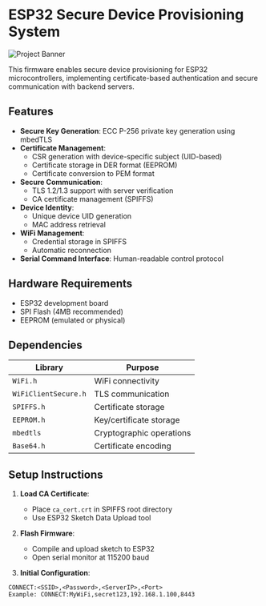 # ESP32 Secure Device Provisioning System

![Project Banner](https://via.placeholder.com/800x200?text=ESP32+Secure+Provisioning)

This firmware enables secure device provisioning for ESP32 microcontrollers, implementing certificate-based authentication and secure communication with backend servers.

## Features

- **Secure Key Generation**: ECC P-256 private key generation using mbedTLS
- **Certificate Management**: 
  - CSR generation with device-specific subject (UID-based)
  - Certificate storage in DER format (EEPROM)
  - Certificate conversion to PEM format
- **Secure Communication**:
  - TLS 1.2/1.3 support with server verification
  - CA certificate management (SPIFFS)
- **Device Identity**:
  - Unique device UID generation
  - MAC address retrieval
- **WiFi Management**: 
  - Credential storage in SPIFFS
  - Automatic reconnection
- **Serial Command Interface**: Human-readable control protocol

## Hardware Requirements

- ESP32 development board
- SPI Flash (4MB recommended)
- EEPROM (emulated or physical)

## Dependencies

| Library | Purpose |
|---------|---------|
| `WiFi.h` | WiFi connectivity |
| `WiFiClientSecure.h` | TLS communication |
| `SPIFFS.h` | Certificate storage |
| `EEPROM.h` | Key/certificate storage |
| `mbedtls` | Cryptographic operations |
| `Base64.h` | Certificate encoding |

## Setup Instructions

1. **Load CA Certificate**:
   - Place `ca_cert.crt` in SPIFFS root directory
   - Use ESP32 Sketch Data Upload tool

2. **Flash Firmware**:
   - Compile and upload sketch to ESP32
   - Open serial monitor at 115200 baud

3. **Initial Configuration**:
```plaintext
CONNECT:<SSID>,<Password>,<ServerIP>,<Port>
Example: CONNECT:MyWiFi,secret123,192.168.1.100,8443
